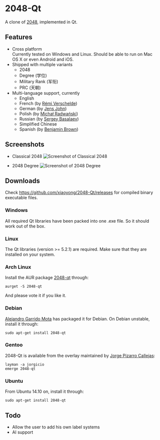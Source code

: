 # 2048-Qt

A clone of [2048](https://github.com/gabrielecirulli/2048), implemented in Qt.

## Features

- Cross platform  
  Currently tested on Windows and Linux. Should be able to run on Mac OS X or even Android and iOS.
- Shipped with multiple variants
  - 2048
  - Degree (学位)
  - Military Rank (军衔)
  - PRC (天朝)
- Multi-language support, currently
  - English
  - French (by [Rémi Verschelde](https://github.com/akien-mga))
  - German (by [Jens John](https://github.com/2ion))
  - Polish (by [Michał Radwański](https://github.com/enedil))
  - Russian (by [Sergey Basalaev](https://github.com/SBasalaev))
  - Simplified Chinese
  - Spanish (by [Benjamin Brown](https://github.com/9define))

## Screenshots

- Classical 2048
  ![Screenshot of Classical 2048](http://i1171.photobucket.com/albums/r546/xiaoyong/2048_zps8b4bad15.png)

- 2048 Degree
  ![Screenshot of 2048 Degree](http://i1171.photobucket.com/albums/r546/xiaoyong/2048_degree_zpsb142af1f.png)

## Downloads

Check https://github.com/xiaoyong/2048-Qt/releases for compiled binary executable files. 

### Windows

All required Qt libraries have been packed into one .exe file. So it should work out of the box.

### Linux

The Qt libraries (version >= 5.2.1) are required. Make sure that they are installed on your system.

### Arch Linux

Install the AUR package [2048-qt](https://aur.archlinux.org/packages/2048-qt/) through:
```
aurget -S 2048-qt
```
And please vote it if you like it.

### Debian

[Alejandro Garrido Mota](https://github.com/mogaal) has packaged it for Debian. On Debian unstable, install it through:
```
sudo apt-get install 2048-qt
```

### Gentoo
2048-Qt is available from the overlay maintained by [Jorge Pizarro Callejas](https://github.com/jorgicio):
```
layman -a jorgicio
emerge 2048-qt
```

### Ubuntu

From Ubuntu 14.10 on, install it through:
```
sudo apt-get install 2048-qt
```

## Todo

- Allow the user to add his own label systems
- AI support

